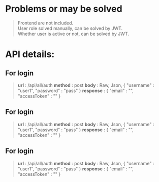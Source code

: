 # Problems or may be solved
> Frontend are not included.</br>
> User role solved manually, can be solved by JWT.</br>
> Whether user is active or not, can be solved by JWT.

# API details:

## For login
> **url** : /api/all/auth
> **method** : post 
> **body** : Raw, Json, {
    "username" : "user1",
    "password" : "pass"
}
> **response** : {
    "email" : "",
    "accessToken" : ""
}
## For login
> **url** : /api/all/auth
> **method** : post 
> **body** : Raw, Json, {
    "username" : "user1",
    "password" : "pass"
}
> **response** : {
    "email" : "",
    "accessToken" : ""
}
## For login
> **url** : /api/all/auth
> **method** : post 
> **body** : Raw, Json, {
    "username" : "user1",
    "password" : "pass"
}
> **response** : {
    "email" : "",
    "accessToken" : ""
}
